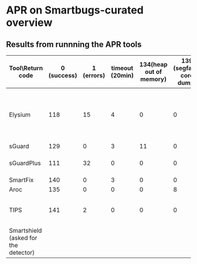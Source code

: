 # APR on Smartbugs-curated overview

## Results from runnning the APR tools
|Tool\Return code                    |0 (success)|1 (errors)|timeout (20min)|134(heap out of memory)|139 (segfault: core dump)|251 (compilation)|253|Notes                                                             |
|------------------------------------|-----------|----------|---------------|-----------------------|-------------------------|-----------------|---|------------------------------------------------------------------|
|Elysium                             |118        |15        |4              |0                      |0                        |5                |1  |1: run_oyente breaks, only mythril is used for these cases in eval|
|sGuard                              |129        |0         |3              |11                     |0                        |0                |0  |                                                                  |
|sGuardPlus                          |111        |32        |0              |0                      |0                        |0                |0  |Exceptions in revert2src.js                                       |
|SmartFix                            |140        |0         |3              |0                      |0                        |0                |0  |                                                                  |
|Aroc                                |135        |0         |0              |0                      |8                        |0                |0  |                                                                  |
|TIPS                                |141        |2         |0              |0                      |0                        |0                |0  |1: code errors in parsing json objects                            |
|Smartshield (asked for the detector)|           |          |               |                       |                         |                 |   |                                                                  |
